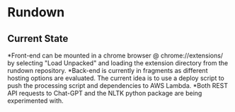 # Rundown

## Current State
*Front-end can be mounted in a chrome browser @ chrome://extensions/ by selecting "Load Unpacked" and loading the extension directory from the rundown repository.
*Back-end is currently in fragments as different hosting options are evaluated. The current idea is to use a deploy script to push the processing script and dependencies to AWS Lambda.
*Both REST API requests to Chat-GPT and the NLTK python package are being experimented with.

